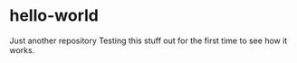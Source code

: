 # hello-world
Just another repository
Testing this stuff out for the first time to see how it works. 
